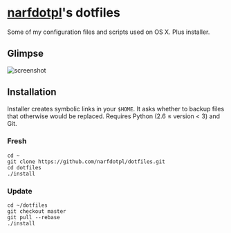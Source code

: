 [narfdotpl][]'s dotfiles
========================

Some of my configuration files and scripts used on OS X.
Plus installer.

  [narfdotpl]: http://narf.pl/


Glimpse
-------

![screenshot](http://dl.dropbox.com/u/2618196/dotfiles.png?d941d07)


Installation
------------

Installer creates symbolic links in your `$HOME`.  It asks whether
to backup files that otherwise would be replaced.  Requires Python
(2.6 ≤ version < 3) and Git.


### Fresh

    cd ~
    git clone https://github.com/narfdotpl/dotfiles.git
    cd dotfiles
    ./install


### Update

    cd ~/dotfiles
    git checkout master
    git pull --rebase
    ./install
